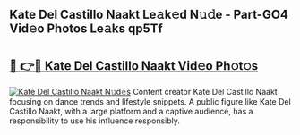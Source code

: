 ## Kate Del Castillo Naakt Le𝚊k𝚎d N𝚞𝚍e - Part-GO4 Vid𝚎o Photos Le𝚊ks qp5Tf

# <h2><a href="http://fb80o3.evod.top/?m=Kate+Del+Castillo+Naakt">🔗 👉🔴 Kate Del Castillo Naakt Vid𝚎o Ph𝚘t𝚘s</a></h2>

[![Kate Del Castillo Naakt N𝚞d𝚎s](https://i.imgur.com/8V9OHl7.gif)](http://fb80o3.evod.top/?m=Kate+Del+Castillo+Naakt)
Content creator Kate Del Castillo Naakt focusing on dance trends and lifestyle snippets. A public figure like Kate Del Castillo Naakt, with a large platform and a captive audience, has a responsibility to use his influence responsibly. 
